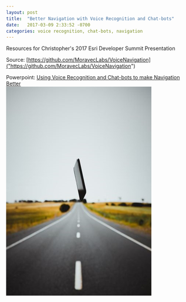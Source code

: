 ```yaml
---
layout: post
title:  "Better Navigation with Voice Recognition and Chat-bots"
date:   2017-03-09 2:33:52 -0700
categories: voice recognition, chat-bots, navigation
---
```


Resources for Christopher's 2017 Esri Developer Summit Presentation

Source: [https://github.com/MoravecLabs/VoiceNavigation]("https://github.com/MoravecLabs/VoiceNavigation")

Powerpoint: [Using Voice Recognition and Chat-bots to make Navigation Better](http://localhost:4000/resources/chatbot-navigation.pdf)
<br/>
<img src="/images/blog/phone-road.jpg" alt="navigation">

